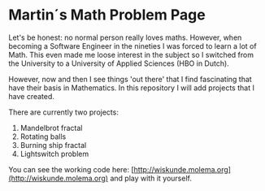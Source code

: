 # Martin´s Math Problem Page
Let's be honest: no normal person really loves maths. However, when becoming a Software Engineer in the
nineties I was forced to learn a lot of Math. This even made me loose interest in the subject so I switched
from the University to a University of Applied Sciences (HBO in Dutch). 

However, now and then I see things 'out there' that I find fascinating that have their basis in Mathematics.
In this repository I will add projects that I have created.

There are currently two projects:
1. Mandelbrot fractal
2. Rotating balls
3. Burning ship fractal
4. Lightswitch problem

You can see the working code here: [http://wiskunde.molema.org](http://wiskunde.molema.org) and play with it
yourself. 


